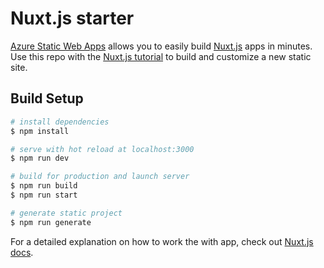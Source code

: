 # Nuxt.js starter

[Azure Static Web Apps](https://docs.microsoft.com/azure/static-web-apps/overview)
allows you to easily build [Nuxt.js](https://nuxtjs.org/) apps in minutes. Use
this repo with the
[Nuxt.js tutorial](https://docs.microsoft.com/azure/static-web-apps/deploy-nuxtjs)
to build and customize a new static site.

## Build Setup

```bash
# install dependencies
$ npm install

# serve with hot reload at localhost:3000
$ npm run dev

# build for production and launch server
$ npm run build
$ npm run start

# generate static project
$ npm run generate
```

For a detailed explanation on how to work the with app, check out
[Nuxt.js docs](https://nuxtjs.org).
